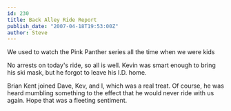 ```yaml
---
id: 230
title: Back Alley Ride Report
publish_date: "2007-04-18T19:53:00Z"
author: Steve
---
```

  
We used to watch the Pink Panther series all the time when we were kids

No arrests on today's ride, so all is well. Kevin was smart enough to bring his ski mask, but he forgot to leave his I.D. home.

Brian Kent joined Dave, Kev, and I, which was a real treat. Of course, he was heard mumbling something to the effect that he would never ride with us again. Hope that was a fleeting sentiment.
